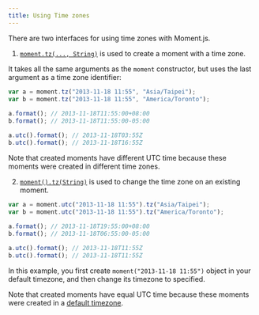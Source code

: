 ```yaml
---
title: Using Time zones
---
```


There are two interfaces for using time zones with Moment.js.

1. [`moment.tz(..., String)`](#/using-timezones/parsing-in-zone/) is used to create a moment with a time zone. 
  
It takes all the same arguments as the `moment` constructor, but uses the last argument as a time zone identifier:

```js
var a = moment.tz("2013-11-18 11:55", "Asia/Taipei");
var b = moment.tz("2013-11-18 11:55", "America/Toronto");
   
a.format(); // 2013-11-18T11:55:00+08:00
b.format(); // 2013-11-18T11:55:00-05:00

a.utc().format(); // 2013-11-18T03:55Z
b.utc().format(); // 2013-11-18T16:55Z
```
Note that created moments have different UTC time because these moments were created in different time zones.


2. [`moment().tz(String)`](#/using-timezones/converting-to-zone/) is used to change the time zone on an existing moment.


```js
var a = moment.utc("2013-11-18 11:55").tz("Asia/Taipei");
var b = moment.utc("2013-11-18 11:55").tz("America/Toronto");
   
a.format(); // 2013-11-18T19:55:00+08:00
b.format(); // 2013-11-18T06:55:00-05:00

a.utc().format(); // 2013-11-18T11:55Z
b.utc().format(); // 2013-11-18T11:55Z
```

In this example, you first create `moment("2013-11-18 11:55")` object in your default timezone, and then change its timezone to specified. 
  
Note that created moments have equal UTC time because these moments were created in a [default timezone](#/using-timezones/default-timezone/).

